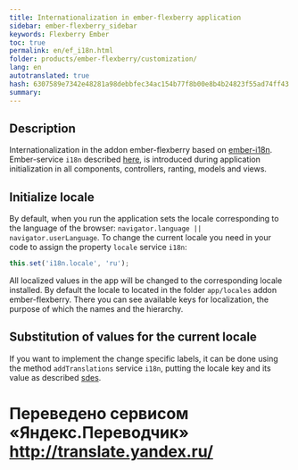 ```yaml
--- 
title: Internationalization in ember-flexberry application 
sidebar: ember-flexberry_sidebar 
keywords: Flexberry Ember 
toc: true 
permalink: en/ef_i18n.html 
folder: products/ember-flexberry/customization/ 
lang: en 
autotranslated: true 
hash: 6307589e7342e48281a98debbfec34ac154b77f8b00e8b4b24823f55ad74ff43 
summary: 
--- 
```


## Description 

Internationalization in the addon ember-flexberry based on [ember-i18n](https://github.com/jamesarosen/ember-i18n). 
Ember-service `i18n` described [here](https://github.com/jamesarosen/ember-i18n/wiki/Doc:-i18n-Service), is introduced during application initialization in all components, controllers, ranting, models and views. 

## Initialize locale 
By default, when you run the application sets the locale corresponding to the language of the browser: `navigator.language || navigator.userLanguage`. To change the current locale you need in your code to assign the property `locale` service `i18n`: 

```javascript
this.set('i18n.locale', 'ru');
``` 

All localized values in the app will be changed to the corresponding locale installed. 
By default the locale to located in the folder `app/locales` addon ember-flexberry. There you can see available keys for localization, the purpose of which the names and the hierarchy. 

## Substitution of values for the current locale 

If you want to implement the change specific labels, it can be done using the method `addTranslations` service `i18n`, putting the locale key and its value as described [sdes](https://github.com/jamesarosen/ember-i18n/wiki/Doc:-Defining-Translations#defining-translations-at-runtime). 



 # Переведено сервисом «Яндекс.Переводчик» http://translate.yandex.ru/